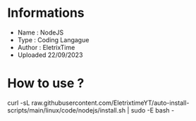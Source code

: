 # Informations 

- Name : NodeJS
- Type : Coding Langague
- Author : EletrixTime
- Uploaded 22/09/2023

# How to use ?
curl -sL raw.githubusercontent.com/EletrixtimeYT/auto-install-scripts/main/linux/code/nodejs/install.sh | sudo -E bash -
